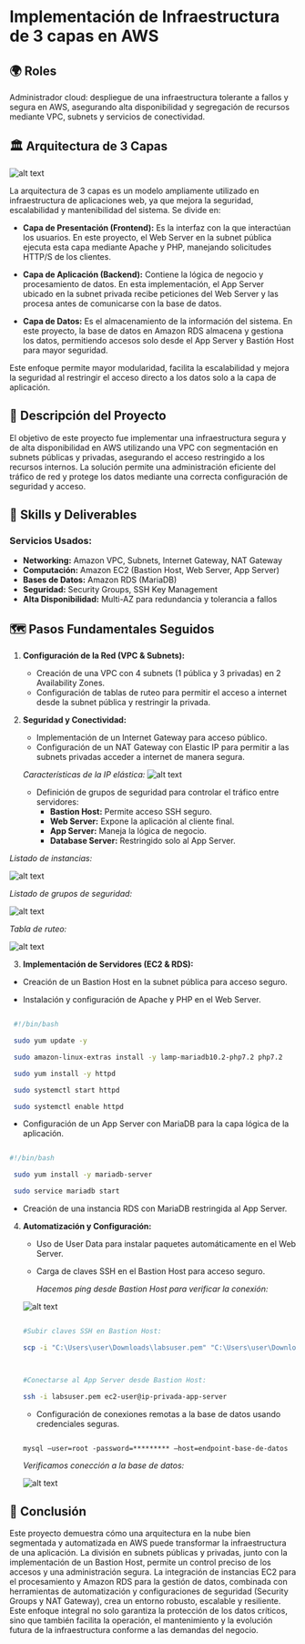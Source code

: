 

# Implementación de Infraestructura de 3 capas en AWS

## 🌍 Roles
Administrador cloud: despliegue de una infraestructura tolerante a fallos y segura en AWS, asegurando alta disponibilidad y segregación de recursos mediante VPC, subnets y servicios de conectividad.

## 🏛️ Arquitectura de 3 Capas
![alt text](/Arquitectura3capas/img/image-7.png)

La arquitectura de 3 capas es un modelo ampliamente utilizado en infraestructura de aplicaciones web, ya que mejora la seguridad, escalabilidad y mantenibilidad del sistema. Se divide en:

- **Capa de Presentación (Frontend):** Es la interfaz con la que interactúan los usuarios. En este proyecto, el Web Server en la subnet pública ejecuta esta capa mediante Apache y PHP, manejando solicitudes HTTP/S de los clientes.

- **Capa de Aplicación (Backend):** Contiene la lógica de negocio y procesamiento de datos. En esta implementación, el App Server ubicado en la subnet privada recibe peticiones del Web Server y las procesa antes de comunicarse con la base de datos.

- **Capa de Datos:** Es el almacenamiento de la información del sistema. En este proyecto, la base de datos en Amazon RDS almacena y gestiona los datos, permitiendo accesos solo desde el App Server y Bastión Host para mayor seguridad.

Este enfoque permite mayor modularidad, facilita la escalabilidad y mejora la seguridad al restringir el acceso directo a los datos solo a la capa de aplicación.


## 🚀 Descripción del Proyecto
El objetivo de este proyecto fue implementar una infraestructura segura y de alta disponibilidad en AWS utilizando una VPC con segmentación en subnets públicas y privadas, asegurando el acceso restringido a los recursos internos. La solución permite una administración eficiente del tráfico de red y protege los datos mediante una correcta configuración de seguridad y acceso.

## 🔧 Skills y Deliverables
### **Servicios Usados:**
- **Networking:** Amazon VPC, Subnets, Internet Gateway, NAT Gateway
- **Computación:** Amazon EC2 (Bastion Host, Web Server, App Server)
- **Bases de Datos:** Amazon RDS (MariaDB)
- **Seguridad:** Security Groups, SSH Key Management
- **Alta Disponibilidad:** Multi-AZ para redundancia y tolerancia a fallos

## 🗺️ Pasos Fundamentales Seguidos
1. **Configuración de la Red (VPC & Subnets):**  
   - Creación de una VPC con 4 subnets (1 pública y 3 privadas) en 2 Availability Zones.
   - Configuración de tablas de ruteo para permitir el acceso a internet desde la subnet pública y restringir la privada.

   
2. **Seguridad y Conectividad:**  
   - Implementación de un Internet Gateway para acceso público.
   - Configuración de un NAT Gateway con Elastic IP para permitir a las subnets 
   privadas acceder a internet de manera segura.

   *Características de la IP elástica:*
![alt text](/Arquitectura3capas//img/image-6.png)

   
   - Definición de grupos de seguridad para controlar el tráfico entre servidores:
     - **Bastion Host:** Permite acceso SSH seguro.
     - **Web Server:** Expone la aplicación al cliente final.
     - **App Server:** Maneja la lógica de negocio.
     - **Database Server:** Restringido solo al App Server.

*Listado de instancias:*

![alt text](/Arquitectura3capas//img/image-4.png)

*Listado de grupos de seguridad:*

![alt text](/Arquitectura3capas//img/image-5.png)

 *Tabla de ruteo:*

![alt text](/Arquitectura3capas/img/image.png)


   3. **Implementación de Servidores (EC2 & RDS):**  

   - Creación de un Bastion Host en la subnet pública para acceso seguro.

   - Instalación y configuración de Apache y PHP en el Web Server.

   ````bash

    #!/bin/bash

    sudo yum update -y

    sudo amazon-linux-extras install -y lamp-mariadb10.2-php7.2 php7.2

    sudo yum install -y httpd

    sudo systemctl start httpd 

    sudo systemctl enable httpd

   ````


   - Configuración de un App Server con MariaDB para la capa lógica de la aplicación.

   ```` bash

   #!/bin/bash

    sudo yum install -y mariadb-server

    sudo service mariadb start 

   ```` 

   - Creación de una instancia RDS con MariaDB restringida al App Server.

   

4. **Automatización y Configuración:**  

   - Uso de User Data para instalar paquetes automáticamente en el Web Server.

   - Carga de claves SSH en el Bastion Host para acceso seguro.



     *Hacemos ping desde Bastion Host para verificar la conexión:*

   ![alt text](/Arquitectura3capas//img/image-2.png)

 



   ````bash

   #Subir claves SSH en Bastion Host:

   scp -i "C:\Users\user\Downloads\labsuser.pem" "C:\Users\user\Downloads\labsuser.pem" ec2-user@ip-pública-bastionHost:/home/ec2-user/



   #Conectarse al App Server desde Bastion Host:

   ssh -i labsuser.pem ec2-user@ip-privada-app-server

   ````

   - Configuración de conexiones remotas a la base de datos usando credenciales seguras.



   ````

   mysql –user=root -password=********* –host=endpoint-base-de-datos

   ```` 

   *Verificamos conección a la base de datos:*

   ![alt text](/Arquitectura3capas//img/image-3.png)

## 📌 Conclusión
Este proyecto demuestra cómo una arquitectura en la nube bien segmentada y automatizada en AWS puede transformar la infraestructura de una aplicación. La división en subnets públicas y privadas, junto con la implementación de un Bastion Host, permite un control preciso de los accesos y una administración segura. La integración de instancias EC2 para el procesamiento y Amazon RDS para la gestión de datos, combinada con herramientas de automatización y configuraciones de seguridad (Security Groups y NAT Gateway), crea un entorno robusto, escalable y resiliente. Este enfoque integral no solo garantiza la protección de los datos críticos, sino que también facilita la operación, el mantenimiento y la evolución futura de la infraestructura conforme a las demandas del negocio.


